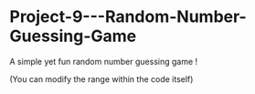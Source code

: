 # Project-9---Random-Number-Guessing-Game
A simple yet fun random number guessing game !

(You can modify the range within the code itself)
